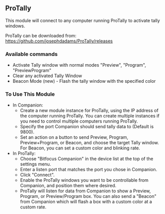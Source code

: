 ## ProTally

This module will connect to any computer running ProTally to activate tally windows.

ProTally can be downloaded from: <https://github.com/josephdadams/ProTally/releases>

### Available commands

* Activate Tally window with normal modes "Preview", "Program", "PreviewProgram"
* Clear any activated Tally Window
* Beacon Mode (new) - Flash the tally window with the specified color

### To Use This Module

* In Companion:
    * Create a new module instance for ProTally, using the IP address of the computer running ProTally. You can create multiple instances if you need to control multiple computers running ProTally.
    * Specify the port Companion should send tally data to (Default is 9800).
    * Set an action on a button to send Preview, Program, Preview+Program, or Beacon, and choose the target Tally window. For Beacon, you can set a custom color and blinking rate.
* In ProTally:
    * Choose "Bitfocus Companion" in the device list at the top of the settings menu.
    * Enter a listen port that matches the port you chose in Companion.
    * Click "Connect".
    * Enable the ProTally windows you want to be controllable from Companion, and position them where desired.
    * ProTally will listen for data from Companion to show a Preview, Program, or Preview/Program box. You can also send a "Beacon" from Companion which will flash a box with a custom color at a custom rate.